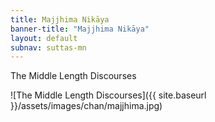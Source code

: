 ```yaml
---
title: Majjhima Nikāya
banner-title: "Majjhima Nikāya" 
layout: default 
subnav: suttas-mn 
---
```


The Middle Length Discourses

![The Middle Length Discourses]({{ site.baseurl }}/assets/images/chan/majjhima.jpg)
